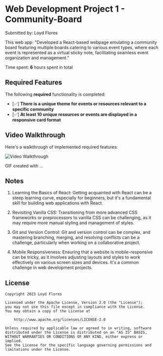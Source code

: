# Web Development Project 1 - Community-Board

Submitted by: Loyd Flores

This web app: "Developed a React-based webpage emulating a community board featuring multiple boards catering to various event types, where each event is represented as a virtual sticky note, facilitating seamless event organization and management."

Time spent: **6** hours spent in total

## Required Features

The following **required** functionality is completed:

- [✅] **There is a unique theme for events or resources relevant to a specific community**
- [✅] **At least 10 unique resources or events are displayed in a responsive card format**


## Video Walkthrough

Here's a walkthrough of implemented required features:

<img src='https://www.loom.com/share/6520cecec33c44d4bd7d57ebb6215d5d?sid=219fcf6e-1f2a-4d6b-bc68-dc4d61cf392a' title='Video Walkthrough' width='' alt='Video Walkthrough' />

<!-- Replace this with whatever GIF tool you used! -->
GIF created with ...  
<!-- Recommended tools:
[Kap](https://getkap.co/) for macOS
[ScreenToGif](https://www.screentogif.com/) for Windows
[peek](https://github.com/phw/peek) for Linux. -->

## Notes

1. Learning the Basics of React: Getting acquainted with React can be a steep learning curve, especially for beginners, but it's a fundamental skill for building web applications with React.

2. Revisiting Vanilla CSS: Transitioning from more advanced CSS frameworks or preprocessors to vanilla CSS can be challenging, as it may require more manual styling and management of styles.

3. Git and Version Control: Git and version control can be complex, and mastering branching, merging, and resolving conflicts can be a challenge, particularly when working on a collaborative project.

4. Mobile Responsiveness: Ensuring that a website is mobile-responsive can be tricky, as it involves adjusting layouts and styles to work effectively on various screen sizes and devices. It's a common challenge in web development projects.

## License

    Copyright 2023 Loyd Flores

    Licensed under the Apache License, Version 2.0 (the "License");
    you may not use this file except in compliance with the License.
    You may obtain a copy of the License at

        http://www.apache.org/licenses/LICENSE-2.0

    Unless required by applicable law or agreed to in writing, software
    distributed under the License is distributed on an "AS IS" BASIS,
    WITHOUT WARRANTIES OR CONDITIONS OF ANY KIND, either express or implied.
    See the License for the specific language governing permissions and
    limitations under the License.

